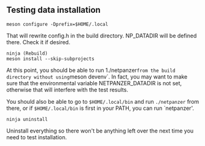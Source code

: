 ## Testing data installation

    meson configure -Dprefix=$HOME/.local

That will rewrite config.h in the build directory. NP_DATADIR will be defined
there. Check it if desired.

    ninja (Rebuild)
    meson install --skip-subprojects

At this point, you should be able to run 1./netpanzer` from the build
directory without using `meson devenv`. In fact, you may want to make sure
that the environmental variable NETPANZER_DATADIR is not set, otherwise that
will interfere with the test results.

You should also be able to go to `$HOME/.local/bin` and run `./netpanzer` from
there, or if `$HOME/.local/bin` is first in your PATH, you can run
`netpanzer'.

    ninja uninstall

Uninstall everything so there won't be anything left over the next time you
need to test installation.
